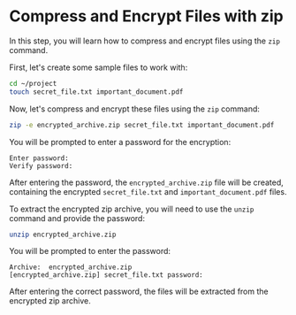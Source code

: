 # Compress and Encrypt Files with zip

In this step, you will learn how to compress and encrypt files using the `zip` command.

First, let's create some sample files to work with:

```bash
cd ~/project
touch secret_file.txt important_document.pdf
```

Now, let's compress and encrypt these files using the `zip` command:

```bash
zip -e encrypted_archive.zip secret_file.txt important_document.pdf
```

You will be prompted to enter a password for the encryption:

```
Enter password:
Verify password:
```

After entering the password, the `encrypted_archive.zip` file will be created, containing the encrypted `secret_file.txt` and `important_document.pdf` files.

To extract the encrypted zip archive, you will need to use the `unzip` command and provide the password:

```bash
unzip encrypted_archive.zip
```

You will be prompted to enter the password:

```
Archive:  encrypted_archive.zip
[encrypted_archive.zip] secret_file.txt password:
```

After entering the correct password, the files will be extracted from the encrypted zip archive.
